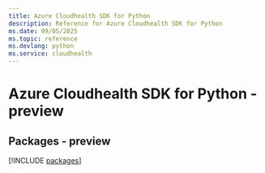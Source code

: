 ```yaml
---
title: Azure Cloudhealth SDK for Python
description: Reference for Azure Cloudhealth SDK for Python
ms.date: 09/05/2025
ms.topic: reference
ms.devlang: python
ms.service: cloudhealth
---
```

# Azure Cloudhealth SDK for Python - preview
## Packages - preview
[!INCLUDE [packages](cloudhealth-index.md)]